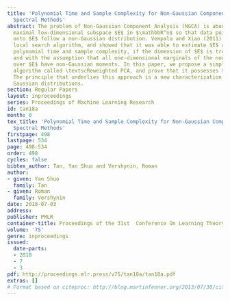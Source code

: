 ```yaml
---
title: 'Polynomial Time and Sample Complexity for Non-Gaussian Component Analysis:
  Spectral Methods'
abstract: The problem of Non-Gaussian Component Analysis (NGCA) is about finding a
  maximal low-dimensional subspace $E$ in $\mathbbR^n$ so that data points projected
  onto $E$ follow a non-Gaussian distribution. Vempala and Xiao (2011) proposed a
  local search algorithm, and showed that it was able to estimate $E$ accurately with
  polynomial time and sample complexity, if the dimension of $E$ is treated as a constant
  and with the assumption that all one-dimensional marginals of the non-Gaussian distribution
  over $E$ have non-Gaussian moments. In this paper, we propose a simple spectral
  algorithm called \textscReweighted PCA, and prove that it possesses the same guarantee.
  The principle that underlies this approach is a new characterization of multivariate
  Gaussian distributions.
section: Regular Papers
layout: inproceedings
series: Proceedings of Machine Learning Research
id: tan18a
month: 0
tex_title: 'Polynomial Time and Sample Complexity for Non-Gaussian Component Analysis:
  Spectral Methods'
firstpage: 498
lastpage: 534
page: 498-534
order: 498
cycles: false
bibtex_author: Tan, Yan Shuo and Vershynin, Roman
author:
- given: Yan Shuo
  family: Tan
- given: Roman
  family: Vershynin
date: 2018-07-03
address: 
publisher: PMLR
container-title: Proceedings of the 31st  Conference On Learning Theory
volume: '75'
genre: inproceedings
issued:
  date-parts:
  - 2018
  - 7
  - 3
pdf: http://proceedings.mlr.press/v75/tan18a/tan18a.pdf
extras: []
# Format based on citeproc: http://blog.martinfenner.org/2013/07/30/citeproc-yaml-for-bibliographies/
---
```

